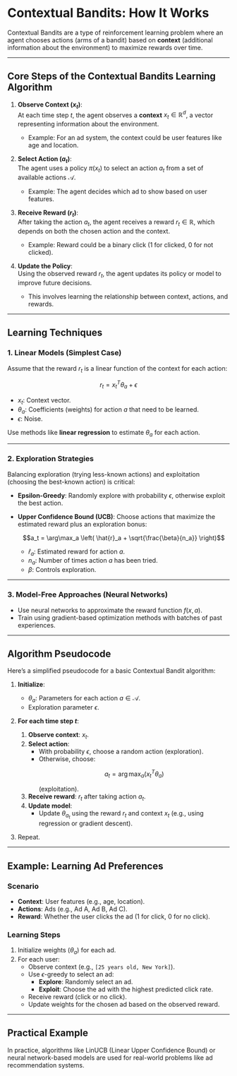 # Contextual Bandits: How It Works

Contextual Bandits are a type of reinforcement learning problem where an agent chooses actions (arms of a bandit) based on **context** (additional information about the environment) to maximize rewards over time.

---

## Core Steps of the Contextual Bandits Learning Algorithm

1. **Observe Context ($`x_t`$)**:  
   At each time step $`t`$, the agent observes a **context** $`x_t \in \mathbb{R}^d`$, a vector representing information about the environment.  
   - Example: For an ad system, the context could be user features like age and location.

2. **Select Action ($`a_t`$)**:  
   The agent uses a policy $`\pi(x_t)`$ to select an action $`a_t`$ from a set of available actions $`\mathcal{A}`$.  
   - Example: The agent decides which ad to show based on user features.

3. **Receive Reward ($`r_t`$)**:  
   After taking the action $`a_t`$, the agent receives a reward $`r_t \in \mathbb{R}`$, which depends on both the chosen action and the context.  
   - Example: Reward could be a binary click (1 for clicked, 0 for not clicked).

4. **Update the Policy**:  
   Using the observed reward $`r_t`$, the agent updates its policy or model to improve future decisions.  
   - This involves learning the relationship between context, actions, and rewards.

---

## Learning Techniques

### 1. Linear Models (Simplest Case)
   Assume that the reward $`r_t`$ is a linear function of the context for each action:

   ```math
   r_t = x_t^T \theta_a + \epsilon
   ```

   - $`x_t`$: Context vector.
   - $`\theta_a`$: Coefficients (weights) for action $`a`$ that need to be learned.
   - $`\epsilon`$: Noise.

   Use methods like **linear regression** to estimate $`\theta_a`$ for each action.

---

### 2. Exploration Strategies
   Balancing exploration (trying less-known actions) and exploitation (choosing the best-known action) is critical:
   - **Epsilon-Greedy**: Randomly explore with probability $`\epsilon`$, otherwise exploit the best action.
   - **Upper Confidence Bound (UCB)**: Choose actions that maximize the estimated reward plus an exploration bonus:

     ```math
     a_t = \arg\max_a \left( \hat{r}_a + \sqrt{\frac{\beta}{n_a}} \right)
     ```

     - $`\hat{r}_a`$: Estimated reward for action $`a`$.
     - $`n_a`$: Number of times action $`a`$ has been tried.
     - $`\beta`$: Controls exploration.

---

### 3. Model-Free Approaches (Neural Networks)
   - Use neural networks to approximate the reward function $`f(x, a)`$.
   - Train using gradient-based optimization methods with batches of past experiences.

---

## Algorithm Pseudocode

Here’s a simplified pseudocode for a basic Contextual Bandit algorithm:

1. **Initialize**:
   - $`\theta_a`$: Parameters for each action $`a \in \mathcal{A}`$.
   - Exploration parameter $`\epsilon`$.

2. **For each time step $`t`$**:
   1. **Observe context**: $`x_t`$.
   2. **Select action**:
      - With probability $`\epsilon`$, choose a random action (exploration).
      - Otherwise, choose:
        ```math
        a_t = \arg\max_a (x_t^T \theta_a)
        ```
        (exploitation).
   3. **Receive reward**: $`r_t`$ after taking action $`a_t`$.
   4. **Update model**:
      - Update $`\theta_{a_t}`$ using the reward $`r_t`$ and context $`x_t`$ (e.g., using regression or gradient descent).

3. Repeat.

---

## Example: Learning Ad Preferences

### Scenario
- **Context**: User features (e.g., age, location).
- **Actions**: Ads (e.g., Ad A, Ad B, Ad C).
- **Reward**: Whether the user clicks the ad (1 for click, 0 for no click).

### Learning Steps
1. Initialize weights ($`\theta_a`$) for each ad.
2. For each user:
   - Observe context (e.g., `[25 years old, New York]`).
   - Use $`\epsilon`$-greedy to select an ad:
     - **Explore**: Randomly select an ad.
     - **Exploit**: Choose the ad with the highest predicted click rate.
   - Receive reward (click or no click).
   - Update weights for the chosen ad based on the observed reward.

---

## Practical Example

In practice, algorithms like LinUCB (Linear Upper Confidence Bound) or neural network-based models are used for real-world problems like ad recommendation systems.

